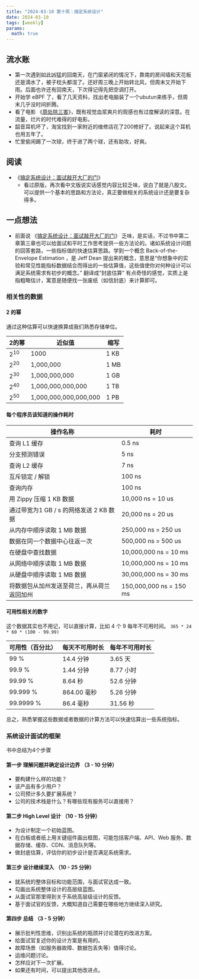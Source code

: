 ```yaml
---
title: "2024-03-10 第十周：搞定系统设计"
date: 2024-03-10
tags: [weekly]
params:
  math: true
---
```


## 流水账
- 第一次遇到如此凶猛的回南天，在门窗紧闭的情况下，靠南的房间墙和天花板还是滴水了，被子枕头都湿了。还好周三晚上开始转北风，但周末又开始下雨。后面也许还有回南天，下次得记得先把空调打开。
- 开始学 eBPF 了，看了几天资料，找出老电脑装了一个ubutun来练手，但周末几乎没时间折腾。
- 看了电影 《[周处除三害](https://movie.douban.com/subject/36151692/)》，既有视觉血浆爽片的观感也有过度解读的深意。在流量，烂片的时代难得的好电影。
- 韶音耳机坏了，淘宝找到一家附近的维修店花了200修好了。说起来这个耳机也用五年了。
- 忙里偷闲踢了一次球，终于进了两个球，还有助攻，好爽。

## 阅读
- 《[搞定系统设计：面试敲开大厂的门](https://book.douban.com/subject/36661336/)》
	- 看过原版，再次看中文版说实话感觉内容比较乏味，说白了就是八股文。可以提供一个基本的思路和方法论，真正要做相关的系统设计还是要复杂得多。

## 一点想法
- 前面说 《[搞定系统设计：面试敲开大厂的门](https://book.douban.com/subject/36661336/)》 乏味，是实话，不过书中第二章第三章也可以给面试和平时工作思考提供一些方法论的。诸如系统设计问题的回答套路，一些指标值的快速估算思路。学到一个概念 Back-of-the-Envelope Estimation ，是 Jeff Dean 提出来的概念，意思是“你想象中的实验和常见性能指标数据结合而得出的一些估算值，这些值使你对何种设计可以满足系统需求有初步的概念。” 翻译成“封底估算” 有点奇怪的感觉，实质上是指粗略估计，寓意是随便找一张废纸（如信封底）来计算即可。

### 相关性的数据
#### 2 的幂
通过这种估算可以快速换算成我们熟悉存储单位。

| 2的幂      | 近似值                   | 缩写   |
| -------- | --------------------- | ---- |
| $2^{10}$ | 1000                  | 1 KB |
| $2^{20}$ | 1,000,000             | 1 MB |
| $2^{30}$ | 1,000,000,000         | 1 GB |
| $2^{40}$ | 1,000,000,000,000     | 1 TB |
| $2^{50}$ | 1,000,000,000,000,000 | 1 PB |
 
#### 每个程序员该知道的操作耗时
| 操作名称                        | 耗时                      |
| --------------------------- | ----------------------- |
| 查询 L1 缓存                    | 0.5 ns                  |
| 分支预测错误                      | 5 ns                    |
| 查询 L2 缓存                    | 7 ns                    |
| 互斥锁定 / 解锁                   | 100 ns                  |
| 查询内存                        | 100 ns                  |
| 用 Zippy 压缩 1 KB 数据          | 10,000 ns = 10 us       |
| 通过带宽为1 GB / s 的网络发送 2 KB 数据 | 20,000 ns = 20 us       |
| 从内存中顺序读取 1 MB 数据            | 250,000 ns = 250 us     |
| 数据在同一个数据中心往返一次              | 500,000 ns = 500 us     |
| 在硬盘中查找数据                    | 10,000,000 ns = 10 ms   |
| 从网络中顺序读取 1 MB 数据            | 10,000,000 ns = 10 ms   |
| 从硬盘中顺序读取 1 MB 数据            | 30,000,000 ns = 30 ms   |
| 将数据包从加州发送至荷兰，再从荷兰返回加州       | 150,000,000 ns = 150 ms |

#### 可用性相关的数字
这个数据其实也不用记，可以直接计算，比如 4 个 9 每年不可用时间。
`365 * 24 * 60 * (100 - 99.99)`

| 可用性（百分比）  | 每天不可用时长   | 每年不可用时长 |
| --------- | --------- | ------- |
| 99 %      | 14.4 分钟   | 3.65 天  |
| 99.9 %    | 1.44 分钟   | 8.77 小时 |
| 99.99 %   | 8.64 秒    | 52.6 分钟 |
| 99.999 %  | 864.00 毫秒 | 5.26 分钟 |
| 99.9999 % | 86.4 毫秒   | 31.56 秒 |

总之，熟悉掌握这些数据或者数据的计算方法可以快速估算出一些系统指标。

### 系统设计面试的框架
书中总结为4个步骤
#### 第一步 理解问题并确定设计边界 （3 - 10 分钟）
- 要构建什么样的功能？
- 该产品有多少用户？
- 公司预计多久要扩展系统？
- 公司的技术栈是什么？有哪些现有服务可以直接用？
#### 第二步 High Level 设计 （10 - 15 分钟）
- 为设计制定一个初始蓝图。
- 在白板或者纸上用关键组件画出框图，可能包括客户端、API、Web 服务、数据存储、缓存、CDN、消息队列等。
- 做封底估算，评估你的初步设计是否满足系统需求。
#### 第三步 设计继续深入 （10 - 25 分钟）
- 就系统的整体目标和功能范围，与面试官达成一致。
- 勾画出系统整体设计的高层级蓝图。
- 从面试官那里得到关于系统高层级设计的反馈。
- 基于面试官的反馈，大概知道自己需要在哪些地方继续深入研究。
#### 第四步 总结 （3 - 5 分钟）
- 展示批判性思维，识别出系统的瓶颈并讨论潜在的改进方案。
- 给面试官复述你的设计方案是有用的。
- 故障场景（如服务器故障、数据包丢失等）值得讨论。
- 运维问题讨论。
- 怎样应对下一次扩展。
- 如果还有时间，可以提出其他改进点。
